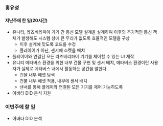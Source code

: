 ### 홍유성

#### 지난주에 한 일(20시간)
- 유니티, 라즈베리파이 기기 간 통신 모델 설계을 설계하여 이후의 추가적인 통신 객체가 발생해도 시스템 상에 큰 무리가 없도록 효율적인 모델을 구상
   - 이후 설계에 맞도록 코드를 수정
   - 플레이어가 아닌, 센서에 소켓을 배치
- 플레이어와 연결된 모든 라즈베리파이 기기를 제어할 수 있는 UI 제작
- 유니티 메타버스 환경을 위한 내부 건물 구현 및 센서 배치, 메타버스 환경이란 사용자가 실제로 메타버스 내에서 활동하는 공간을 말한다.
  - 건물 내부 에셋 탐색
  - 건물 내부 에셋 적용, 내부에 센서 배치
  - 센서를 통해 플레이와 연결된 모든 기기를 제어 가능하도록
- 아바타 DID 분석 지원


### 이번주에 할 일
- 아바타 DID 분석
